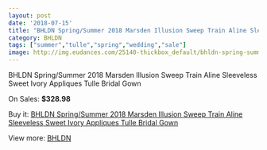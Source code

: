 ```yaml
---
layout: post
date: '2018-07-15'
title: "BHLDN Spring/Summer 2018 Marsden Illusion Sweep Train Aline Sleeveless Sweet Ivory Appliques Tulle Bridal Gown"
category: BHLDN
tags: ["summer","tulle","spring","wedding","sale"]
image: http://img.eudances.com/25140-thickbox_default/bhldn-spring-summer-2018-marsden-illusion-sweep-train-aline-sleeveless-sweet-ivory-appliques-tulle-bridal-gown.jpg
---
```

BHLDN Spring/Summer 2018 Marsden Illusion Sweep Train Aline Sleeveless Sweet Ivory Appliques Tulle Bridal Gown

On Sales: **$328.98**
<a href="https://www.eudances.com/en/bhldn/8329-bhldn-spring-summer-2018-marsden-illusion-sweep-train-aline-sleeveless-sweet-ivory-appliques-tulle-bridal-gown.html"><amp-img layout="responsive" width="600" height="600" src="//img.eudances.com/25140-thickbox_default/bhldn-spring-summer-2018-marsden-illusion-sweep-train-aline-sleeveless-sweet-ivory-appliques-tulle-bridal-gown.jpg" alt="BHLDN Spring/Summer 2018 Marsden Illusion Sweep Train Aline Sleeveless Sweet Ivory Appliques Tulle Bridal Gown 0" /></a>
<a href="https://www.eudances.com/en/bhldn/8329-bhldn-spring-summer-2018-marsden-illusion-sweep-train-aline-sleeveless-sweet-ivory-appliques-tulle-bridal-gown.html"><amp-img layout="responsive" width="600" height="600" src="//img.eudances.com/25145-thickbox_default/bhldn-spring-summer-2018-marsden-illusion-sweep-train-aline-sleeveless-sweet-ivory-appliques-tulle-bridal-gown.jpg" alt="BHLDN Spring/Summer 2018 Marsden Illusion Sweep Train Aline Sleeveless Sweet Ivory Appliques Tulle Bridal Gown 1" /></a>
<a href="https://www.eudances.com/en/bhldn/8329-bhldn-spring-summer-2018-marsden-illusion-sweep-train-aline-sleeveless-sweet-ivory-appliques-tulle-bridal-gown.html"><amp-img layout="responsive" width="600" height="600" src="//img.eudances.com/25144-thickbox_default/bhldn-spring-summer-2018-marsden-illusion-sweep-train-aline-sleeveless-sweet-ivory-appliques-tulle-bridal-gown.jpg" alt="BHLDN Spring/Summer 2018 Marsden Illusion Sweep Train Aline Sleeveless Sweet Ivory Appliques Tulle Bridal Gown 2" /></a>
<a href="https://www.eudances.com/en/bhldn/8329-bhldn-spring-summer-2018-marsden-illusion-sweep-train-aline-sleeveless-sweet-ivory-appliques-tulle-bridal-gown.html"><amp-img layout="responsive" width="600" height="600" src="//img.eudances.com/25143-thickbox_default/bhldn-spring-summer-2018-marsden-illusion-sweep-train-aline-sleeveless-sweet-ivory-appliques-tulle-bridal-gown.jpg" alt="BHLDN Spring/Summer 2018 Marsden Illusion Sweep Train Aline Sleeveless Sweet Ivory Appliques Tulle Bridal Gown 3" /></a>
<a href="https://www.eudances.com/en/bhldn/8329-bhldn-spring-summer-2018-marsden-illusion-sweep-train-aline-sleeveless-sweet-ivory-appliques-tulle-bridal-gown.html"><amp-img layout="responsive" width="600" height="600" src="//img.eudances.com/25142-thickbox_default/bhldn-spring-summer-2018-marsden-illusion-sweep-train-aline-sleeveless-sweet-ivory-appliques-tulle-bridal-gown.jpg" alt="BHLDN Spring/Summer 2018 Marsden Illusion Sweep Train Aline Sleeveless Sweet Ivory Appliques Tulle Bridal Gown 4" /></a>
<a href="https://www.eudances.com/en/bhldn/8329-bhldn-spring-summer-2018-marsden-illusion-sweep-train-aline-sleeveless-sweet-ivory-appliques-tulle-bridal-gown.html"><amp-img layout="responsive" width="600" height="600" src="//img.eudances.com/25141-thickbox_default/bhldn-spring-summer-2018-marsden-illusion-sweep-train-aline-sleeveless-sweet-ivory-appliques-tulle-bridal-gown.jpg" alt="BHLDN Spring/Summer 2018 Marsden Illusion Sweep Train Aline Sleeveless Sweet Ivory Appliques Tulle Bridal Gown 5" /></a>

Buy it: [BHLDN Spring/Summer 2018 Marsden Illusion Sweep Train Aline Sleeveless Sweet Ivory Appliques Tulle Bridal Gown](https://www.eudances.com/en/bhldn/8329-bhldn-spring-summer-2018-marsden-illusion-sweep-train-aline-sleeveless-sweet-ivory-appliques-tulle-bridal-gown.html "BHLDN Spring/Summer 2018 Marsden Illusion Sweep Train Aline Sleeveless Sweet Ivory Appliques Tulle Bridal Gown")

View more: [BHLDN](https://www.eudances.com/en/124-bhldn "BHLDN")